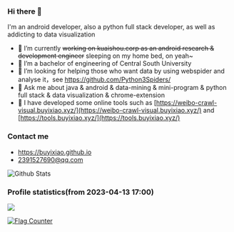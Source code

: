 ### Hi there 👋

I'm an android developer, also a python full stack developer, as well as addicting to data visualization

- 🔭 I’m currently ~~working on kuaishou.corp as an android research & development engineer~~ sleeping on my home bed, on yeah~
- 🌱 I’m a bachelor of engineering of Central South University
- 🤔 I’m looking for helping those who want data by using webspider and analyse it，see https://github.com/Python3Spiders/
- 💬 Ask me about java & android & data-mining & mini-program & python full stack & data visualization & chrome-extension
- 🍉 I have developed some online tools such as [https://weibo-crawl-visual.buyixiao.xyz/](https://weibo-crawl-visual.buyixiao.xyz/) and [https://tools.buyixiao.xyz/](https://tools.buyixiao.xyz/)

### Contact me

- <https://buyixiao.github.io>
- <2391527690@qq.com>

![Github Stats](https://github-readme-stats.vercel.app/api?username=inspurer&show_icons=true&theme=light)


### Profile statistics(from 2023-04-13 17:00)


![](https://komarev.com/ghpvc/?username=inspurer)
<div>
<a href="https://info.flagcounter.com/YOC5"><img src="https://s11.flagcounter.com/map/YOC5/size_s/txt_000000/border_CCCCCC/pageviews_0/viewers_0/flags_0/" alt="Flag Counter" border="0"></a>
</div>
